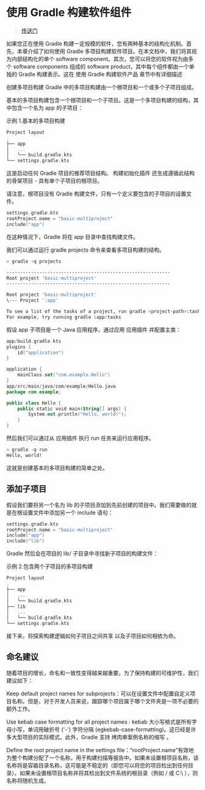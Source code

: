 # 使用 Gradle 构建软件组件

>[传送门](https://doc.qzxdp.cn/gradle/8.1.1/userguide/multi_project_builds.html)

如果您正在使用 Gradle 构建一定规模的软件，您有两种基本的结构化机制。首先，本章介绍了如何使用 Gradle 多项目构建软件项目。在本文档中，我们将其视为内部结构化的单个 software component。其次，您可以将您的软件视为由多个 software components 组成的 software product，其中每个组件都由一个单独的 Gradle 构建表示。这在 使用 Gradle 构建软件产品 章节中有详细描述

创建多项目构建
Gradle 中的多项目构建由一个根项目和一个或多个子项目组成。

基本的多项目构建包含一个根项目和一个子项目。这是一个多项目构建的结构，其中包含一个名为 app 的子项目：

示例 1.基本的多项目构建

```kotlin
Project layout
.
├── app
│   ...
│   └── build.gradle.kts
└── settings.gradle.kts
```

这是启动任何 Gradle 项目的推荐项目结构。 构建初始化插件 还生成遵循此结构的骨架项目 - 具有单个子项目的根项目。

请注意，根项目没有 Gradle 构建文件，只有一个定义要包含的子项目的设置文件。

```kotlin
settings.gradle.kts
rootProject.name = "basic-multiproject"
include("app")
```

在这种情况下，Gradle 将在 app 目录中查找构建文件。

我们可以通过运行 gradle projects 命令来查看多项目构建的结构。

```sh
> gradle -q projects

------------------------------------------------------------
Root project 'basic-multiproject'
------------------------------------------------------------

Root project 'basic-multiproject'
\--- Project ':app'

To see a list of the tasks of a project, run gradle <project-path>:tasks
For example, try running gradle :app:tasks
```

假设 app 子项目是一个 Java 应用程序，通过应用 应用插件 并配置主类：

```kotlin
app/build.gradle.kts
plugins {
    id("application")
}

application {
    mainClass.set("com.example.Hello")
}
app/src/main/java/com/example/Hello.java
package com.example;

public class Hello {
    public static void main(String[] args) {
        System.out.println("Hello, world!");
    }
}
```

然后我们可以通过从 应用插件 执行 run 任务来运行应用程序。

```sh
> gradle -q run
Hello, world!
```

这就是创建基本的多项目构建的简单之处。

## 添加子项目

假设我们要将另一个名为 lib 的子项目添加到先前创建的项目中。我们需要做的就是在根设置文件中添加另一个 include 语句：

```kotlin
settings.gradle.kts
rootProject.name = "basic-multiproject"
include("app")
include("lib")
```

Gradle 然后会在项目的 lib/ 子目录中寻找新子项目的构建文件：

示例 2.包含两个子项目的多项目构建

```kotlin
Project layout
.
├── app
│   ...
│   └── build.gradle.kts
├── lib
│   ...
│   └── build.gradle.kts
└── settings.gradle.kts
```

接下来，将探索构建逻辑如何子项目之间共享 以及子项目如何相依为命。

## 命名建议

随着项目的增长，命名和一致性变得越来越重要。为了保持构建的可维护性，我们建议如下：

Keep default project names for subprojects：可以在设置文件中配置自定义项目名称。但是，对于开发人员来说，跟踪哪个项目属于哪个文件夹是一项不必要的额外工作。

Use kebab case formatting for all project names : kebab 大小写格式是所有字母小写，单词用破折号 ('-') 字符分隔 (egkebab-case-formatting)。这已经是许多大型项目的实际模式。此外，Gradle 支持 烤肉串案例名称的缩写 。

Define the root project name in the settings file：“rootProject.name”有效地为整个构建分配了一个名称，用于构建扫描等报告中。如果未设置根项目名称，该名称将是容器目录名称，这可能是不稳定的（即您可以将您的项目检出到任何目录）。如果未设置根项目名称并将其检出到文件系统的根目录（例如 / 或 C:\ ），则名称将随机生成。
